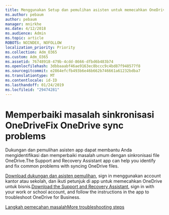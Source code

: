 ```yaml
---
title: Menggunakan Setup dan pemulihan asisten untuk memecahkan OneDrive untuk bisnis
ms.author: pebaum
author: pebaum
manager: mnirkhe
ms.date: 4/12/2018
ms.audience: Admin
ms.topic: article
ROBOTS: NOINDEX, NOFOLLOW
localization_priority: Priority
ms.collection: Adm_O365
ms.custom: Adm_O365
ms.assetid: 76748918-479b-4cdd-8666-dfbd6b483b74
ms.openlocfilehash: 3dbbaaabf46ae9163ec8bccc9c4bd87f948577f8
ms.sourcegitcommit: e2864efcfb493b6e46b662b746661a61232bdba7
ms.translationtype: MT
ms.contentlocale: id-ID
ms.lasthandoff: 01/24/2019
ms.locfileid: "29474281"
---
```

# <a name="fix-onedrive-sync-problems"></a><span data-ttu-id="2fada-102">Memperbaiki masalah sinkronisasi OneDrive</span><span class="sxs-lookup"><span data-stu-id="2fada-102">Fix OneDrive sync problems</span></span>

<span data-ttu-id="2fada-103">Dukungan dan pemulihan asisten app dapat membantu Anda mengidentifikasi dan memperbaiki masalah umum dengan sinkronisasi file OneDrive.</span><span class="sxs-lookup"><span data-stu-id="2fada-103">The Support and Recovery Assistant app can help you identify and fix common problems with syncing OneDrive files.</span></span> 
  
<span data-ttu-id="2fada-104">[Download dukungan dan asisten pemulihan](https://aka.ms/sara), sign in menggunakan account kantor atau sekolah, dan ikuti petunjuk di app untuk memecahkan OneDrive untuk bisnis.</span><span class="sxs-lookup"><span data-stu-id="2fada-104">[Download the Support and Recovery Assistant](https://aka.ms/sara), sign in with your work or school account, and follow the instructions in the app to troubleshoot OneDrive for Business.</span></span> 
  
[<span data-ttu-id="2fada-105">Langkah pemecahan masalah</span><span class="sxs-lookup"><span data-stu-id="2fada-105">More troubleshooting steps</span></span>](https://go.microsoft.com/fwlink/?linkid=872097)
  

